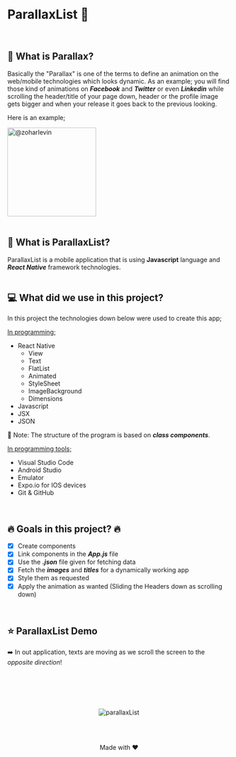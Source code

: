 # ParallaxList :iphone:

<br>

## :rocket: What is Parallax?

Basically the "Parallax" is one of the terms to define an animation on the web/mobile technologies which looks dynamic. As an example; you will find those kind of animations on **_Facebook_** and **_Twitter_** or even **_Linkedin_** while scrolling the header/title of your page down, header or the profile image gets bigger and when your release it goes back to the previous looking.

<div>
<p>Here is an example;</p>
<img src="https://raw.githubusercontent.com/zoharlevin/react-native-animated-header-example/master/gif/animatedHeader.gif" alt="@zoharlevin" width="200px"/>
</div>
<br/>

## :calling: What is ParallaxList?

ParallaxList is a mobile application that is using **Javascript** language and **_React Native_** framework technologies.
<br/>
<br/>

## :computer: What did we use in this project?

In this project the technologies down below were used to create this app;

<u>In programming;</u>

- React Native
  - View
  - Text
  - FlatList
  - Animated
  - StyleSheet
  - ImageBackground
  - Dimensions
- Javascript
- JSX
- JSON

:twisted_rightwards_arrows: Note: The structure of the program is based on **_class components_**.

<u>In programming tools;</u>

- Visual Studio Code
- Android Studio
- Emulator
- Expo.io for IOS devices
- Git & GitHub

<br/>

## :fire: Goals in this project? :fire:

- [x] Create components
- [x] Link components in the **_App.js_** file
- [x] Use the **_.json_** file given for fetching data
- [x] Fetch the **_images_** and **_titles_** for a dynamically working app
- [x] Style them as requested
- [x] Apply the animation as wanted (Sliding the Headers down as scrolling down)

<br/>

## :star: ParallaxList Demo
:arrow_right: In out application, texts are moving as we scroll the screen to the _opposite direction_!

<div align="center">
  <br/>
  <br/>
  <br/>
  <br/>

  ![parallaxList](https://user-images.githubusercontent.com/58476509/90978596-b207ea00-e557-11ea-91fa-9bc96604bac4.GIF "Parallax - Demo")

<br/>
<br/>

   Made with :heart: 

   

</div>
